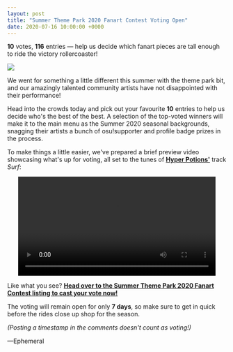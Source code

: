 ```yaml
---
layout: post
title: "Summer Theme Park 2020 Fanart Contest Voting Open"
date: 2020-07-16 10:00:00 +0000
---
```


**10** votes, **116** entries — help us decide which fanart pieces are tall enough to ride the victory rollercoaster!

![](https://assets.ppy.sh/contests/107/header.jpg)

We went for something a little different this summer with the theme park bit, and our amazingly talented community artists have not disappointed with their performance!

Head into the crowds today and pick out your favourite **10** entries to help us decide who's the best of the best. A selection of the top-voted winners will make it to the main menu as the Summer 2020 seasonal backgrounds, snagging their artists a bunch of osu!supporter and profile badge prizes in the process.

To make things a little easier, we've prepared a brief preview video showcasing what's up for voting, all set to the tunes of [**Hyper Potions'**](https://osu.ppy.sh/beatmaps/artists/85) track *Surf*:

<div align="center">
    <video width="90%" controls>
        <source src="https://assets.ppy.sh/contests/107/summer2020-themeplug.mp4" type="video/mp4" preload="none">
    </video>
</div>

Like what you see? [**Head over to the Summer Theme Park 2020 Fanart Contest listing to cast your vote now!**](https://osu.ppy.sh/community/contests/107)

The voting will remain open for only **7 days**, so make sure to get in quick before the rides close up shop for the season.

*(Posting a timestamp in the comments doesn't count as voting!)*

—Ephemeral
